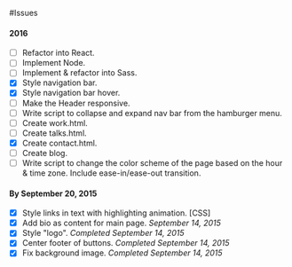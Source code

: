 #Issues

#### 2016

- [ ] Refactor into React.
- [ ] Implement Node.
- [ ] Implement & refactor into Sass.
- [x] Style navigation bar.
- [x] Style navigation bar hover.
- [ ] Make the Header responsive.
- [ ] Write script to collapse and expand nav bar from the hamburger menu.
- [ ] Create work.html.
- [ ] Create talks.html.
- [x] Create contact.html.
- [ ] Create blog.
- [ ] Write script to change the color scheme of the page based on the hour & time zone. Include ease-in/ease-out transition.

#### By September 20, 2015

- [x] Style links in text with highlighting animation. [CSS]
- [x] Add bio as content for main page. _September 14, 2015_
- [x] Style "logo". _Completed September 14, 2015_
- [x] Center footer of buttons. _Completed September 14, 2015_
- [x] Fix background image. _Completed September 14, 2015_
